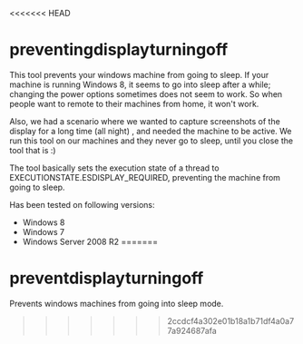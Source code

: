 <<<<<<< HEAD
# preventingdisplayturningoff
This tool prevents your windows machine from going to sleep. If your machine is running Windows 8, it seems to go into sleep after a while; changing the power options sometimes does not seem to work. So when people want to remote to their machines from home, it won't work. 

Also, we had a scenario where we wanted to capture screenshots of the display for a long time (all night) , and needed the machine to be active. We run this tool on our machines and they never go to sleep, until you close the tool that is :)

The tool basically sets the execution state of a thread to EXECUTIONSTATE.ESDISPLAY_REQUIRED, preventing the machine from going to sleep. 

Has been tested on following versions:
- Windows 8
- Windows 7
- Windows Server 2008 R2
=======
# preventdisplayturningoff
Prevents windows machines from going into sleep mode.
>>>>>>> 2ccdcf4a302e01b18a1b71df4a0a77a924687afa
